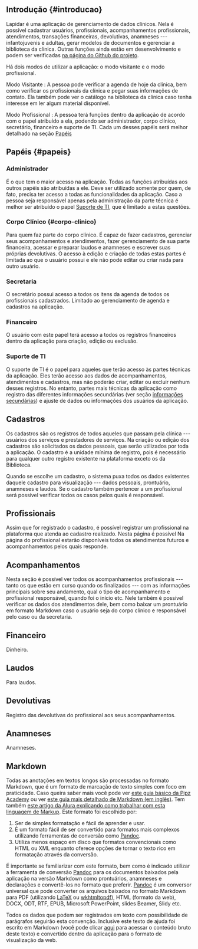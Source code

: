 ## Introdução {#introducao}

Lapidar é uma aplicação de gerenciamento de dados clínicos.
Nela é possível cadastrar
usuários,
profissionais,
acompanhamentos profissionais,
atendimentos,
transações financeiras,
devolutivas,
anamneses --- infantojuvenis e adultas,
gerar modelos de documentos
e gerenciar a biblioteca da clínica.
Outras funções ainda estão em desenvolvimento
e podem ser verificadas
[na página do Github do projeto](https://github.com/kalebye2/lapidar_rails).

Há dois modos de utilizar a aplicação: o modo visitante e o modo profissional.

Modo Visitante
: A pessoa pode verificar a agenda de hoje da clínica,
bem como verificar os profissionais da clínica e pegar suas informações
de contato.
Ela também pode ver o catálogo na biblioteca da clínica
caso tenha interesse em ler algum material disponível.

Modo Profissional
: A pessoa terá funções dentro da aplicação de acordo com o papel atribuído a ela,
podendo ser
administrador,
corpo clínico,
secretário,
financeiro
e suporte de TI.
Cada um desses papéis será melhor detalhado na seção
[Papéis](#papeis)

## Papéis {#papeis}

### Administrador

É o que tem o maior acesso na aplicação.
Todas as funções atribuídas aos outros papéis são atribuídas a ele.
Deve ser utilizado somente por quem, de fato, precisa ter acesso a
todas as funcionalidades da aplicação.
Caso a pessoa seja responsável apenas pela administração da parte técnica
é melhor ser atribuído o papel [Suporte de TI](#suporte-de-ti),
que é limitado a estas questões.

### Corpo Clínico {#corpo-clinico}

Para quem faz parte do corpo clínico.
É capaz de
fazer cadastros,
gerenciar seus acompanhamentos e atendimentos,
fazer gerenciamento de sua parte financeira,
acessar e preparar laudos e anamneses
e escrever suas próprias devolutivas.
O acesso à edição e criação de todas estas partes é limitada
ao que o usuário possui e ele não pode editar ou criar
nada para outro usuário.

### Secretaria

O secretário possui acesso a todos os itens da agenda
de todos os profissionais cadastrados.
Limitado ao gerenciamento de agenda e cadastros na aplicação.

### Financeiro

O usuário com este papel terá acesso a todos os registros
financeiros dentro da aplicação para criação, edição ou exclusão.

### Suporte de TI

O suporte de TI é o papel para aqueles que terão acesso
às partes técnicas da aplicação.
Eles terão acesso aos dados de acompanhamentos, atendimentos e cadastros,
mas não poderão criar, editar ou excluir nenhum desses registros.
No entanto, partes mais técnicas da aplicação
como registro das diferentes informações secundárias
(ver seção [informações secundárias](#informacoes-secundarias))
e ajuste de dados ou informações dos usuários da aplicação.

## Cadastros

Os cadastros são os registros de todos aqueles que passam pela clínica ---
usuários dos serviços e prestadores de serviços.
Na criação ou edição dos cadastros são solicitados os dados pessoais,
que serão utilizados por toda a aplicação.
O cadastro é a unidade mínima de registro,
pois é necessário para qualquer outro registro existente na plataforma
exceto os da Biblioteca.

Quando se escolhe um cadastro, o sistema puxa todos os dados
existentes daquele cadastro para visualização ---
dados pessoais, prontuário, anamneses e laudos.
Se o cadastro também pertencer a um profissional
será possível verificar todos os casos pelos quais é responsável.

## Profissionais

Assim que for registrado o cadastro,
é possível registrar um profissional na plataforma que atenda ao cadastro realizado.
Nesta página é possível
Na página do profissional estarão disponíveis todos os
atendimentos futuros e acompanhamentos pelos quais responde.

## Acompanhamentos

Nesta seção é possível ver todos os acompanhamentos profissionais ---
tanto os que estão em curso quando os finalizados ---
com as informações principais sobre seu andamento,
qual o tipo de acompanhamento e profissional responsável,
quando foi o início etc.
Nele também é possível verificar os dados
dos atendimentos dele, bem como baixar um prontuário em formato Markdown
caso o usuário seja do corpo clínico e responsável pelo caso
ou da secretaria.

## Financeiro

Dinheiro.

## Laudos

Para laudos.

## Devolutivas

Registro das devolutivas do profissional
aos seus acompanhamentos.

## Anamneses

Anamneses.


## Markdown

Todas as anotações em textos longos são processadas no formato Markdown,
que é um formato de marcação de texto simples com foco em praticidade.
Caso queira saber mais você pode ver
[este guia básico da Pipz Academy](https://docs.pipz.com/central-de-ajuda/learning-center/guia-basico-de-markdown#open)
ou ver [este guia mais detalhado de Markdown (em inglês)](https://markdownguide.org).
Tem também
[este artigo da Alura explicando como trabalhar com esta linguagem de Markup](https://www.alura.com.br/artigos/como-trabalhar-com-markdown).
Este formato foi escolhido por:

1. Ser de simples formatação e fácil de aprender e usar.
1. É um formato fácil de ser convertido
para formatos mais complexos
utilizando ferramentas de conversão como [Pandoc](https://pandoc.org).
1. Utiliza menos espaço em disco que formatos convencionais
como HTML ou XML enquanto oferece opções
de tornar o texto rico em formatação através da conversão.

É importante se familiarizar com este formato,
bem como é indicado utilizar a ferramenta de conversão
[Pandoc](https://pandoc.org) para os documentos baixados
pela aplicação na versão Markdown como prontuários, anamneses e declarações
e convertê-los no formato que preferir.
[Pandoc](https://pandoc.org) é um conversor universal que pode converter
os arquivos baixados no formato Markdown para
PDF (utilizando [LaTeX](https://www.latex-project.org/) ou [wkhtmltopdf](https://wkhtmltopdf.org/)),
HTML (formato da web),
DOCX,
ODT,
RTF,
EPUB,
Microsoft PowerPoint,
slides Beamer,
Slidy
etc.


Todos os dados que podem ser registrados em texto com possibilidade de parágrafos
seguirão esta convenção.
Inclusive este texto de ajuda foi escrito em Markdown
(você pode clicar [aqui](/ajuda.md) para acessar o conteúdo bruto deste texto)
e convertido dentro da aplicação para o formato de visualização da web.
